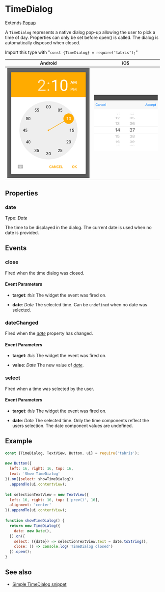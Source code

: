 ---
---
# TimeDialog

Extends [Popup](Popup.md)

A `TimeDialog` represents a native dialog pop-up allowing the user to pick a time of day. Properties can only be set before open() is called. The dialog is automatically disposed when closed.

Import this type with "`const {TimeDialog} = require('tabris');`"

Android | iOS
--- | ---
![TimeDialog on Android](img/android/TimeDialog.png) | ![TimeDialog on iOS](img/ios/TimeDialog.png)

## Properties

### date


Type: *Date*

The time to be displayed in the dialog. The current date is used when no date is provided.


## Events

### close

Fired when the time dialog was closed.

#### Event Parameters 
- **target**: *this*
    The widget the event was fired on.

- **date**: *Date*
    The selected time. Can be `undefined` when no date was selected.


### dateChanged

Fired when the [*date*](#date) property has changed.

#### Event Parameters 
- **target**: *this*
    The widget the event was fired on.

- **value**: *Date*
    The new value of [*date*](#date).


### select

Fired when a time was selected by the user.

#### Event Parameters 
- **target**: *this*
    The widget the event was fired on.

- **date**: *Date*
    The selected time. Only the time components reflect the users selection. The date component values are undefined.





## Example
```js
const {TimeDialog, TextView, Button, ui} = require('tabris');

new Button({
  left: 16, right: 16, top: 16,
  text: 'Show TimeDialog'
}).on({select: showTimeDialog})
  .appendTo(ui.contentView);

let selectionTextView = new TextView({
  left: 16, right: 16, top: ['prev()', 16],
  alignment: 'center'
}).appendTo(ui.contentView);

function showTimeDialog() {
  return new TimeDialog({
    date: new Date(),
  }).on({
    select: ({date}) => selectionTextView.text = date.toString(),
    close: () => console.log('TimeDialog closed')
  }).open();
}
```
## See also

- [Simple TimeDialog snippet](https://github.com/eclipsesource/tabris-js/tree/v2.4.0/snippets/timedialog.js)
